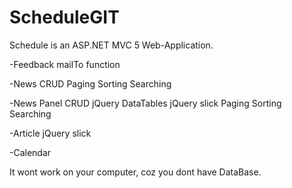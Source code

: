# ScheduleGIT

Schedule is an ASP.NET MVC 5 Web-Application.

-Feedback
mailTo function

-News
CRUD
Paging
Sorting
Searching

-News Panel
CRUD
jQuery DataTables
jQuery slick
Paging
Sorting
Searching

-Article
jQuery slick

-Calendar

It wont work on your computer, coz you dont have DataBase. 
